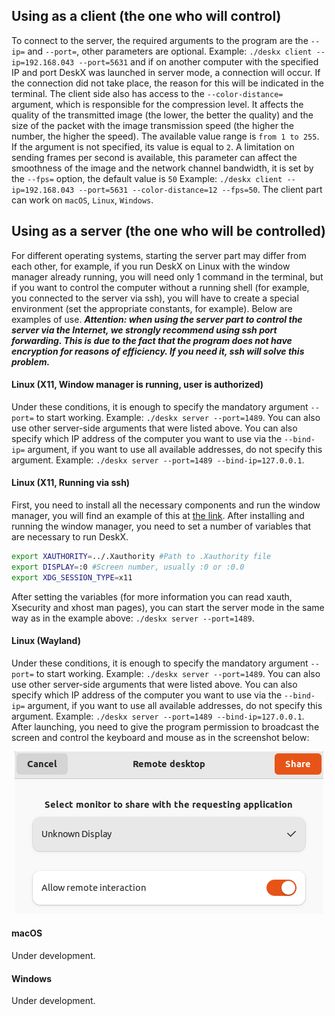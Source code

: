 
## Using as a client (the one who will control)
To connect to the server, the required arguments to the program are the `--ip=` and `--port=`, other parameters are optional. Example: `./deskx client --ip=192.168.043 --port=5631` and if on another computer with the specified IP and port DeskX was launched in server mode, a connection will occur. If the connection did not take place, the reason for this will be indicated in the terminal. The client side also has access to the `--color-distance=` argument, which is responsible for the compression level. It affects the quality of the transmitted image (the lower, the better the quality) and the size of the packet with the image transmission speed (the higher the number, the higher the speed). The available value range is `from 1 to 255`. If the argument is not specified, its value is equal to `2`. A limitation on sending frames per second is available, this parameter can affect the smoothness of the image and the network channel bandwidth, it is set by the `--fps=` option, the default value is `50` Example: `./deskx client --ip=192.168.043 --port=5631 --color-distance=12 --fps=50`. The client part can work on `macOS`, `Linux`, `Windows`.

## Using as a server (the one who will be controlled)
For different operating systems, starting the server part may differ from each other, for example, if you run DeskX on Linux with the window manager already running, you will need only 1 command in the terminal, but if you want to control the computer without a running shell (for example, you connected to the server via ssh), you will have to create a special environment (set the appropriate constants, for example). Below are examples of use. ***Attention: when using the server part to control the server via the Internet, we strongly recommend using ssh port forwarding. This is due to the fact that the program does not have encryption for reasons of efficiency. If you need it, ssh will solve this problem.***

#### Linux (X11, Window manager is running, user is authorized)
Under these conditions, it is enough to specify the mandatory argument `--port=` to start working. Example: `./deskx server --port=1489`. You can also use other server-side arguments that were listed above. You can also specify which IP address of the computer you want to use via the `--bind-ip=` argument, if you want to use all available addresses, do not specify this argument. Example: `./deskx server --port=1489 --bind-ip=127.0.0.1`.

#### Linux (X11, Running via ssh)
First, you need to install all the necessary components and run the window manager, you will find an example of this at [the link](/doc/x11install.md). After installing and running the window manager, you need to set a number of variables that are necessary to run DeskX.
```bash
export XAUTHORITY=../.Xauthority #Path to .Xauthority file
export DISPLAY=:0 #Screen number, usually :0 or :0.0
export XDG_SESSION_TYPE=x11
```
After setting the variables (for more information you can read xauth, Xsecurity and xhost man pages), you can start the server mode in the same way as in the example above: `./deskx server --port=1489`.

#### Linux (Wayland)
Under these conditions, it is enough to specify the mandatory argument `--port=` to start working. Example: `./deskx server --port=1489`. You can also use other server-side arguments that were listed above. You can also specify which IP address of the computer you want to use via the `--bind-ip=` argument, if you want to use all available addresses, do not specify this argument. Example: `./deskx server --port=1489 --bind-ip=127.0.0.1`. After launching, you need to give the program permission to broadcast the screen and control the keyboard and mouse as in the screenshot below:
<p align="center"><img src="/docs/imgs/wl.png"></p>

#### macOS
Under development.

#### Windows
Under development.
